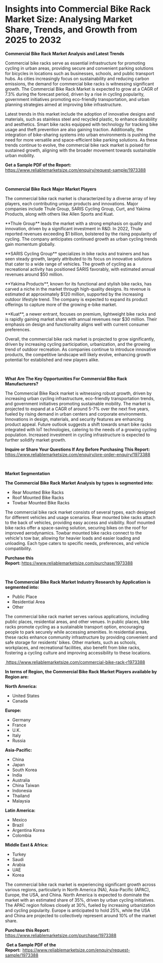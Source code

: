<p><h1>Insights into Commercial Bike Rack Market Size: Analysing Market Share, Trends, and Growth from 2025 to 2032</h1></p><p><strong>Commercial Bike Rack Market Analysis and Latest Trends</strong></p>
<p><p>Commercial bike racks serve as essential infrastructure for promoting cycling in urban areas, providing secure and convenient parking solutions for bicycles in locations such as businesses, schools, and public transport hubs. As cities increasingly focus on sustainability and reducing carbon emissions, the demand for commercial bike racks is witnessing significant growth. The Commercial Bike Rack Market is expected to grow at a CAGR of 7.3% during the forecast period, driven by a rise in cycling popularity, government initiatives promoting eco-friendly transportation, and urban planning strategies aimed at improving bike infrastructure. </p><p>Latest trends in this market include the adoption of innovative designs and materials, such as stainless steel and recycled plastic, to enhance durability and aesthetics. Smart bike racks equipped with technology for tracking bike usage and theft prevention are also gaining traction. Additionally, the integration of bike-sharing systems into urban environments is pushing the need for more versatile and space-efficient bike parking solutions. As these trends continue to evolve, the commercial bike rack market is poised for sustained growth, aligning with the broader movement towards sustainable urban mobility.</p></p>
<p><strong>Get a Sample PDF of the Report:&nbsp;</strong> <a href="https://www.reliablemarketsize.com/enquiry/request-sample/1973388?utm_campaign=1131&utm_medium=2&utm_source=Github&utm_content=ia&utm_term=16042025&utm_id=commercial-bike-rack">https://www.reliablemarketsize.com/enquiry/request-sample/1973388</a></p>
<p>&nbsp;</p>
<p><strong>Commercial Bike Rack Major Market Players</strong></p>
<p><p>The commercial bike rack market is characterized by a diverse array of key players, each contributing unique products and innovations. Major companies include Thule Group, SARIS Cycling Group, Curt, and Yakima Products, along with others like Allen Sports and Kuat.</p><p>**Thule Group** leads the market with a strong emphasis on quality and innovation, driven by a significant investment in R&D. In 2022, Thule reported revenues exceeding $1 billion, bolstered by the rising popularity of cycling. The company anticipates continued growth as urban cycling trends gain momentum globally.</p><p>**SARIS Cycling Group** specializes in bike racks and trainers and has seen steady growth, largely attributed to its focus on innovative solutions that cater to a wide range of vehicles. The growth of cycling as a recreational activity has positioned SARIS favorably, with estimated annual revenues around $50 million.</p><p>**Yakima Products**, known for its functional and stylish bike racks, has carved a niche in the market through high-quality designs. Its revenue is estimated at approximately $120 million, supported by the increasing outdoor lifestyle trend. The company is expected to expand its product offerings to capture more of the growing e-bike market.</p><p>**Kuat**, a newer entrant, focuses on premium, lightweight bike racks and is rapidly gaining market share with annual revenues near $30 million. Their emphasis on design and functionality aligns well with current consumer preferences.</p><p>Overall, the commercial bike rack market is projected to grow significantly, driven by increasing cycling participation, urbanization, and the growing trend of outdoor recreation. As companies continue to introduce innovative products, the competitive landscape will likely evolve, enhancing growth potential for established and new players alike.</p></p>
<p>&nbsp;</p>
<p><strong>What Are The Key Opportunities For Commercial Bike Rack Manufacturers?</strong></p>
<p><p>The Commercial Bike Rack market is witnessing robust growth, driven by increasing urban cycling infrastructure, eco-friendly transportation trends, and government initiatives promoting sustainable mobility. The market is projected to expand at a CAGR of around 5-7% over the next five years, fueled by rising demand in urban centers and corporate environments. Innovations in design, materials, and security features are enhancing product appeal. Future outlook suggests a shift towards smart bike racks integrated with IoT technologies, catering to the needs of a growing cycling population. Increased investment in cycling infrastructure is expected to further solidify market growth.</p></p>
<p><strong>Inquire or Share Your Questions If Any Before Purchasing This Report:</strong> <a href="https://www.reliablemarketsize.com/enquiry/pre-order-enquiry/1973388?utm_campaign=1131&utm_medium=2&utm_source=Github&utm_content=ia&utm_term=16042025&utm_id=commercial-bike-rack">https://www.reliablemarketsize.com/enquiry/pre-order-enquiry/1973388</a></p>
<p>&nbsp;</p>
<p><strong>Market Segmentation</strong></p>
<p><strong>The Commercial Bike Rack Market Analysis by types is segmented into:</strong></p>
<p><ul><li>Rear Mounted Bike Racks</li><li>Roof Mounted Bike Racks</li><li>Towbar Mounted Bike Racks</li></ul></p>
<p><p>The commercial bike rack market consists of several types, each designed for different vehicles and usage scenarios. Rear mounted bike racks attach to the back of vehicles, providing easy access and visibility. Roof mounted bike racks offer a space-saving solution, securing bikes on the roof for improved aerodynamics. Towbar mounted bike racks connect to the vehicle's tow bar, allowing for heavier loads and easier loading and unloading. Each type caters to specific needs, preferences, and vehicle compatibility.</p></p>
<p><strong>Purchase this Report:&nbsp;</strong><a href="https://www.reliablemarketsize.com/purchase/1973388?utm_campaign=1131&utm_medium=2&utm_source=Github&utm_content=ia&utm_term=16042025&utm_id=commercial-bike-rack">https://www.reliablemarketsize.com/purchase/1973388</a></p>
<p>&nbsp;</p>
<p><strong>The Commercial Bike Rack Market Industry Research by Application is segmented into:</strong></p>
<p><ul><li>Public Place</li><li>Residential Area</li><li>Other</li></ul></p>
<p><p>The commercial bike rack market serves various applications, including public places, residential areas, and other venues. In public places, bike racks promote cycling as a sustainable transport option, encouraging people to park securely while accessing amenities. In residential areas, these racks enhance community infrastructure by providing convenient and safe storage for residents' bikes. Other markets, such as schools, workplaces, and recreational facilities, also benefit from bike racks, fostering a cycling culture and improving accessibility to these locations.</p></p>
<p><a href="https://www.reliablemarketsize.com/commercial-bike-rack-r1973388?utm_campaign=1131&utm_medium=2&utm_source=Github&utm_content=ia&utm_term=16042025&utm_id=commercial-bike-rack">&nbsp;https://www.reliablemarketsize.com/commercial-bike-rack-r1973388</a></p>
<p><strong>In terms of Region, the Commercial Bike Rack Market Players available by Region are:</strong></p>
<p>
    <p> <strong> North America: </strong>
        <ul>
            <li>United States</li>
            <li>Canada</li>
        </ul>
        </p> 
    <p> <strong> Europe: </strong>
        <ul>
            <li>Germany</li>
            <li>France</li>
            <li>U.K.</li>
            <li>Italy</li>
            <li>Russia</li>
        </ul>
        </p> 
    <p> <strong> Asia-Pacific: </strong>
        <ul>
            <li>China</li>
            <li>Japan</li>
            <li>South Korea</li>
            <li>India</li>
            <li>Australia</li>
            <li>China Taiwan</li>
            <li>Indonesia</li>
            <li>Thailand</li>
            <li>Malaysia</li>
        </ul>
        </p> 
    <p> <strong> Latin America: </strong>
        <ul>
            <li>Mexico</li>
            <li>Brazil</li>
            <li>Argentina Korea</li>
            <li>Colombia</li>
        </ul>
        </p> 
    <p> <strong> Middle East & Africa: </strong>
        <ul>
            <li>Turkey</li>
            <li>Saudi</li>
            <li>Arabia</li>
            <li>UAE</li>
            <li>Korea</li>
        </ul>
    </p>
    </p>
<p><p>The commercial bike rack market is experiencing significant growth across various regions, particularly in North America (NA), Asia-Pacific (APAC), Europe, the USA, and China. North America is expected to dominate the market with an estimated share of 35%, driven by urban cycling initiatives. The APAC region follows closely at 30%, fueled by increasing urbanization and cycling popularity. Europe is anticipated to hold 25%, while the USA and China are projected to collectively represent around 10% of the market share.</p></p>
<p><strong>Purchase this Report: </strong><a href="https://www.reliablemarketsize.com/purchase/1973388?utm_campaign=1131&utm_medium=2&utm_source=Github&utm_content=ia&utm_term=16042025&utm_id=commercial-bike-rack">https://www.reliablemarketsize.com/purchase/1973388</a></p>
<p>&nbsp;<strong>Get a Sample PDF of the Report:&nbsp;&nbsp;</strong><a href="https://www.reliablemarketsize.com/enquiry/request-sample/1973388?utm_campaign=1131&utm_medium=2&utm_source=Github&utm_content=ia&utm_term=16042025&utm_id=commercial-bike-rack">https://www.reliablemarketsize.com/enquiry/request-sample/1973388</a></p>
<p><strong></strong></p>
<p><p></p><p></p><p></p></p>